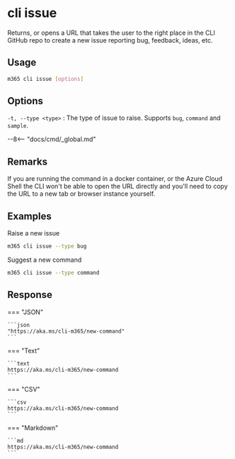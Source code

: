 # cli issue

Returns, or opens a URL that takes the user to the right place in the CLI GitHub repo to create a new issue reporting bug, feedback, ideas, etc.

## Usage

```sh
m365 cli issue [options]
```

## Options

`-t, --type <type>`
: The type of issue to raise. Supports `bug`, `command` and `sample`.

--8<-- "docs/cmd/_global.md"

## Remarks

If you are running the command in a docker container, or the Azure Cloud Shell the CLI won't be able to open the URL directly and you'll need to copy the URL to a new tab or browser instance yourself.

## Examples

Raise a new issue

```sh
m365 cli issue --type bug
```

Suggest a new command

```sh
m365 cli issue --type command
```

## Response

=== "JSON"

    ```json
    "https://aka.ms/cli-m365/new-command"
    ```

=== "Text"

    ```text
    https://aka.ms/cli-m365/new-command
    ```

=== "CSV"

    ```csv
    https://aka.ms/cli-m365/new-command
    ```

=== "Markdown"

    ```md
    https://aka.ms/cli-m365/new-command
    ```
